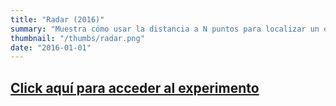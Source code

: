 ```yaml
---
title: "Radar (2016)"
summary: "Muestra cómo usar la distancia a N puntos para localizar un objeto (similar a cómo funciona un radar)."
thumbnail: "/thumbs/radar.png"
date: "2016-01-01"
---
```


## [Click aquí para acceder al experimento](/inc/radar)